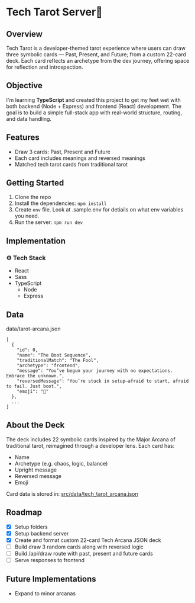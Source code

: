 # Tech Tarot Server🔮

## Overview

Tech Tarot is a developer-themed tarot experience where users can draw three symbolic cards — Past, Present, and Future; from a custom 22-card deck. Each card reflects an archetype from the dev journey, offering space for reflection and introspection.

## Objective

I'm learning **TypeScript** and created this project to get my feet wet with both backend (Node + Express) and frontend (React) development. The goal is to build a simple full-stack app with real-world structure, routing, and data handling.

## Features

- Draw 3 cards: Past, Present and Future
- Each card includes meanings and reversed meanings
- Matched tech tarot cards from traditional tarot

## Getting Started

1. Clone the repo
2. Install the dependencies: `npm install`
3. Create `env` file. Look at .sample.env for detiails on what env variables you need.
4. Run the server: `npm run dev`

## Implementation

### ⚙️ Tech Stack

- React
- Sass
- TypeScript
  - Node
  - Express

## Data

data/tarot-arcana.json

```
[
  {
    "id": 0,
    "name": "The Boot Sequence",
    "traditionalMatch": "The Fool",
    "archetype": "frontend",
    "message": "You’ve begun your journey with no expectations. Embrace the unknown.",
    "reversedMessage": "You’re stuck in setup—afraid to start, afraid to fail. Just boot.",
    "emoji": "🧭"
  },
  ...
]
```

## About the Deck

The deck includes 22 symbolic cards inspired by the Major Arcana of traditional tarot, reimagined through a developer lens. Each card has:

- Name
- Archetype (e.g. chaos, logic, balance)
- Upright message
- Reversed message
- Emoji

Card data is stored in:
[src/data/tech_tarot_arcana.json](./src/data/tarot-arcana.json)

## Roadmap

- [x] Setup folders
- [x] Setup backend server
- [x] Create and format custom 22-card Tech Arcana JSON deck
- [ ] Build draw 3 random cards along with reversed logic
- [ ] Build /api/draw route with past, present and future cards
- [ ] Serve responses to frontend

## Future Implementations

- Expand to minor arcanas

